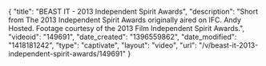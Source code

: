 {
    "title": "BEAST IT - 2013 Independent Spirit Awards",
    "description": "Short from The 2013 Independent Spirit Awards originally aired on IFC. Andy Hosted. Footage courtesy of the 2013 Film Independent Spirit Awards.",
    "videoid": "149691",
    "date_created": "1396559862",
    "date_modified": "1418181242",
    "type": "captivate",
    "layout": "video",
    "url": "\/v\/beast-it-2013-independent-spirit-awards\/149691"
}